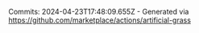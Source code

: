 Commits: 2024-04-23T17:48:09.655Z - Generated via https://github.com/marketplace/actions/artificial-grass
<br>
